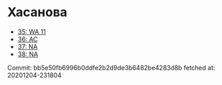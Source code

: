 # Хасанова
- [35: WA 11](35.md)
- [36: AC](36.md)
- [37: NA](37.md)
- [38: NA](38.md)

Commit: bb5e50fb6996b0ddfe2b2d9de3b6482be4283d8b
 fetched at: 20201204-231804

